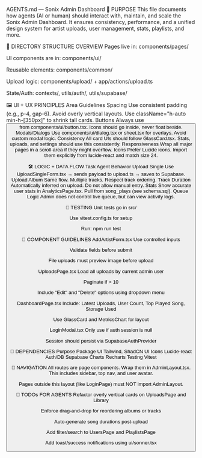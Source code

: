 AGENTS.md — Sonix Admin Dashboard
🧠 PURPOSE
This file documents how agents (AI or human) should interact with, maintain, and scale the Sonix Admin Dashboard. It ensures consistency, performance, and a unified design system for artist uploads, user management, stats, playlists, and more.

🧩 DIRECTORY STRUCTURE OVERVIEW
Pages live in: components/pages/

UI components are in: components/ui/

Reusable elements: components/common/

Upload logic: components/upload/ + app/actions/upload.ts

State/Auth: contexts/, utils/auth/, utils/supabase/

🖼️ UI + UX PRINCIPLES
Area	Guidelines
Spacing	Use consistent padding (e.g., p-4, gap-6). Avoid overly vertical layouts. Use className="h-auto min-h-[350px]" to shrink tall cards.
Buttons	Always use <Button /> from components/ui/button.tsx. Icons should go inside, never float beside.
Modals/Dialogs	Use components/ui/dialog.tsx or sheet.tsx for overlays. Avoid custom modal logic.
Consistency	All card UIs should follow GlassCard.tsx. Stats, uploads, and settings should use this consistently.
Responsiveness	Wrap all major pages in a scroll-area if they might overflow.
Icons	Prefer Lucide icons. Import them explicitly from lucide-react and match size 24.

🛠️ LOGIC + DATA FLOW
Task	Agent Behavior
Upload Single	Use UploadSingleForm.tsx → sends payload to upload.ts → saves to Supabase.
Upload Album	Same flow. Multiple tracks. Respect track ordering.
Track Duration	Automatically inferred on upload. Do not allow manual entry.
Stats	Show accurate user stats in AnalyticsPage.tsx. Pull from song_plays (see schema.sql).
Queue Logic	Admin does not control live queue, but can view activity logs.

🧪 TESTING
Unit tests go in src/

Use vitest.config.ts for setup

Run: npm run test

🧱 COMPONENT GUIDELINES
AddArtistForm.tsx
Use controlled inputs

Validate fields before submit

File uploads must preview image before upload

UploadsPage.tsx
Load all uploads by current admin user

Paginate if > 10

Include "Edit" and "Delete" options using dropdown menu

DashboardPage.tsx
Include: Latest Uploads, User Count, Top Played Song, Storage Used

Use GlassCard and MetricsChart for layout

LoginModal.tsx
Only use if auth session is null

Session should persist via SupabaseAuthProvider

🔌 DEPENDENCIES
Purpose	Package
UI	Tailwind, ShadCN UI
Icons	Lucide-react
Auth/DB	Supabase
Charts	Recharts
Testing	Vitest

🔄 NAVIGATION
All routes are page components. Wrap them in AdminLayout.tsx. This includes sidebar, top nav, and user avatar.

Pages outside this layout (like LoginPage) must NOT import AdminLayout.

🧭 TODOs FOR AGENTS
 Refactor overly vertical cards on UploadsPage and Library

 Enforce drag-and-drop for reordering albums or tracks

 Auto-generate song durations post-upload

 Add filter/search to UsersPage and PlaylistsPage

 Add toast/success notifications using ui/sonner.tsx